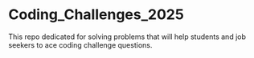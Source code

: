 # Coding_Challenges_2025
This repo dedicated for solving problems that will help students and job seekers to ace coding challenge questions. 
